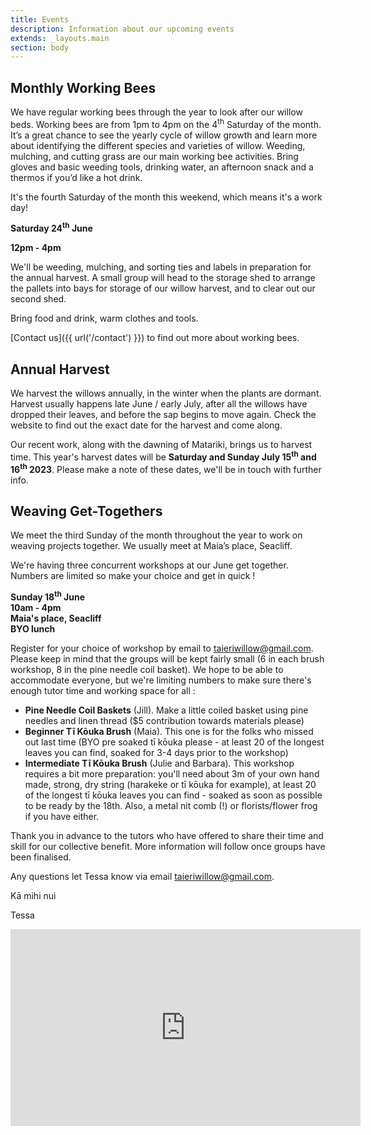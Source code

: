 ```yaml
---
title: Events
description: Information about our upcoming events
extends: _layouts.main
section: body
---
```


## Monthly Working Bees
<x-img src="/assets/img/IMG_20181124_163001906_HDR.jpg" caption="" class="float-right w-1/3 mx-2 my-2"/>

We have regular working bees through the year to look after our willow beds. Working bees are from 1pm to 4pm on the 4<sup>th</sup> Saturday of the month. It’s a great chance to see the yearly cycle of willow growth and learn more about identifying the different species and varieties of willow. Weeding, mulching, and cutting grass are our main working bee activities. Bring gloves and basic weeding tools, drinking water, an afternoon snack and a thermos if you’d like a hot drink.

<x-img src="/assets/img/IMG_20200530_162358855.jpg" caption="" class="float-right w-1/3 mx-2 my-2"/>

It's the fourth Saturday of the month this weekend, which means it's a work day! 

**Saturday 24<sup>th</sup> June** 

**12pm - 4pm**

We'll be weeding, mulching, and sorting ties and labels in preparation for the annual harvest. A small group will head to the storage shed to arrange the pallets into bays for storage of our willow harvest, and to clear out our second shed.

Bring food and drink, warm clothes and tools.

[Contact us]({{ url('/contact') }}) to find out more about working bees. 

## Annual Harvest

<x-img src="/assets/img/IMG_20210626_145245987.jpg" caption="" class="float-right w-1/3 mx-2 my-2"/>

We harvest the willows annually, in the winter when the plants are dormant. Harvest usually happens late June / early July, after all the willows have dropped their leaves, and before the sap begins to move again. Check the website to find out the exact date for the harvest and come along.

Our recent work, along with the dawning of Matariki, brings us to harvest time. This year's harvest dates will be **Saturday and Sunday July 15<sup>th</sup> and 16<sup>th</sup> 2023**. Please make a note of these dates, we'll be in touch with further info.

## Weaving Get-Togethers

<x-img src="/assets/img/IMG_20211121_152957753.jpg" caption="" class="float-right w-1/3 mx-2 my-2"/>

We meet the third Sunday of the month throughout the year to work on weaving projects together. We usually meet at Maia’s place, Seacliff.

We're having three concurrent workshops at our June get together. Numbers are limited so make your choice and get in quick !

**Sunday 18<sup>th</sup> June**  
**10am - 4pm**  
**Maia's place, Seacliff**  
**BYO lunch**  

Register for your choice of workshop by email to [taieriwillow@gmail.com](mailto:taieriwillow@gmail.com). Please keep in mind that the groups will be kept fairly small (6 in each brush workshop, 8 in the pine needle coil basket). We hope to be able to accommodate everyone, but we're limiting numbers to make sure there's enough tutor time and working space for all :

- **Pine Needle Coil Baskets** (Jill). Make a little coiled basket using pine needles and linen thread ($5 contribution towards materials please)
- **Beginner Tī Kōuka Brush** (Maia). This one is for the folks who missed out last time (BYO pre soaked tī kōuka please - at least 20 of the longest leaves you can find, soaked for 3-4 days prior to the workshop)
- **Intermediate Tī Kōuka Brush** (Julie and Barbara). This workshop requires a bit more preparation: you'll need about 3m of your own hand made, strong, dry string (harakeke or tī kōuka for example), at least 20 of the longest tī kōuka leaves you can find - soaked as soon as possible to be ready by the 18th. Also, a metal nit comb (!) or florists/flower frog if you have either.

Thank you in advance to the tutors who have offered to share their time and skill for our collective benefit. More information will follow once groups have been finalised.

Any questions let Tessa know via email [taieriwillow@gmail.com](mailto:taieriwillow@gmail.com).

Kā mihi nui

Tessa

<p>
<iframe class="clear-both px-auto" width="560" height="315" src="https://www.youtube-nocookie.com/embed/8wH5XW9loWI" title="YouTube video player" frameborder="0" allow="accelerometer; autoplay; clipboard-write; encrypted-media; gyroscope; picture-in-picture" allowfullscreen></iframe>
</p>